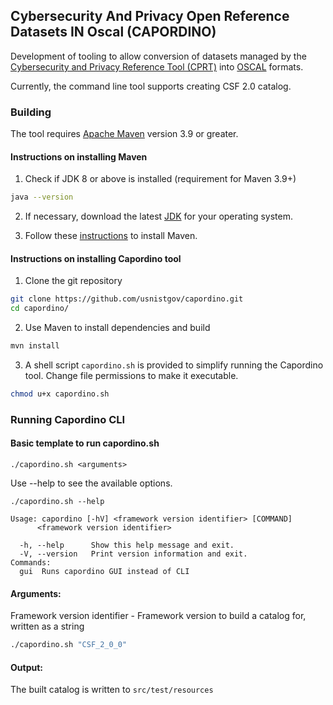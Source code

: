 ## Cybersecurity And Privacy Open Reference Datasets IN Oscal (CAPORDINO)

Development of tooling to allow conversion of datasets managed by the [Cybersecurity and Privacy Reference Tool (CPRT)](https://csrc.nist.gov/projects/cprt) into [OSCAL](https://www.nist.gov/OSCAL) formats. 

Currently, the command line tool supports creating CSF 2.0 catalog. 

### Building
The tool requires [Apache Maven](https://maven.apache.org/) version 3.9 or greater.

#### Instructions on installing Maven

1. Check if JDK 8 or above is installed (requirement for Maven 3.9+)
```bash
java --version
```
2. If necessary, download the latest [JDK](https://www.oracle.com/java/technologies/downloads/) for your operating system.

3. Follow these [instructions](https://maven.apache.org/install.html) to install Maven.

#### Instructions on installing Capordino tool
1. Clone the git repository
```bash
git clone https://github.com/usnistgov/capordino.git
cd capordino/
```

2. Use Maven to install dependencies and build
```bash
mvn install
```

3. A shell script `capordino.sh` is provided to simplify running the Capordino tool. Change file permissions to make it executable.
```bash
chmod u+x capordino.sh
```

### Running Capordino CLI

#### Basic template to run capordino.sh
`./capordino.sh <arguments>`

Use --help to see the available options.

`./capordino.sh --help`
```
Usage: capordino [-hV] <framework version identifier> [COMMAND]
      <framework version identifier>

  -h, --help      Show this help message and exit.
  -V, --version   Print version information and exit.
Commands:
  gui  Runs capordino GUI instead of CLI
```

#### Arguments:
Framework version identifier - Framework version to build a catalog for, written as a string

```bash
./capordino.sh "CSF_2_0_0"
```


#### Output:
The built catalog is written to `src/test/resources`